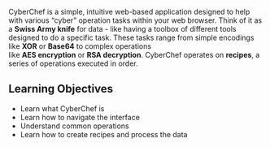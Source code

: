 CyberChef is a simple, intuitive web-based application designed to help with various “cyber” operation tasks within your web browser. Think of it as a **Swiss Army knife** for data - like having a toolbox of different tools designed to do a specific task. These tasks range from simple encodings like **XOR** or **Base64** to complex operations like **AES encryption** or **RSA decryption**. CyberChef operates on **recipes**, a series of operations executed in order.

## Learning Objectives

- Learn what CyberChef is
- Learn how to navigate the interface
- Understand common operations
- Learn how to create recipes and process the data